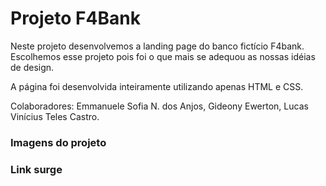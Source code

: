 # Projeto F4Bank

Neste projeto desenvolvemos a landing page do banco fictício F4bank.
Escolhemos esse projeto pois foi o que mais se adequou as nossas idéias de design. 

A página foi desenvolvida inteiramente utilizando apenas HTML e CSS.

Colaboradores: Emmanuele Sofia N. dos Anjos, Gideony Ewerton, Lucas Vinícius Teles Castro.

### Imagens do projeto







### Link surge
